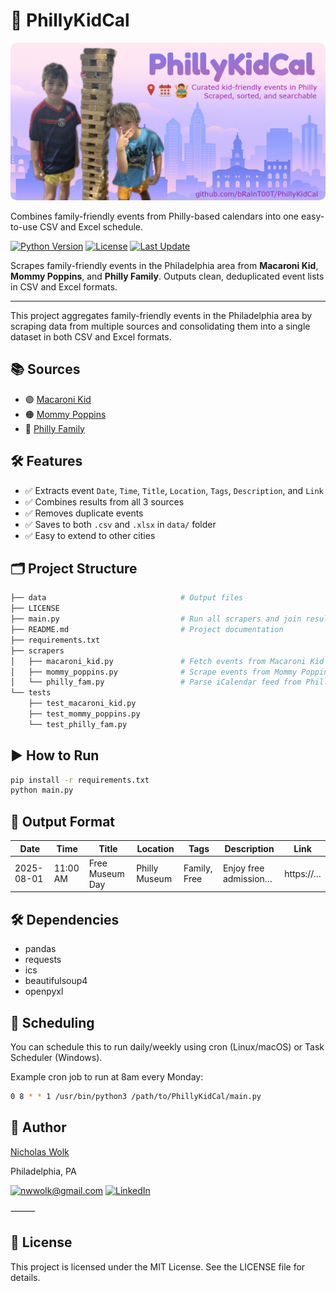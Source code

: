 # 🎡 PhillyKidCal

<img src="img/thumbnail.jpg"  style="border-radius:10px">

Combines family-friendly events from Philly-based calendars into one easy-to-use CSV and Excel schedule.

[![Python Version](https://img.shields.io/badge/python-3.13.1%2B-blue.svg)](https://www.python.org/)
[![License](https://img.shields.io/badge/license-MIT-green.svg)](LICENSE)
[![Last Update](https://img.shields.io/badge/last%20update-July%202025-orange)](#)

Scrapes family-friendly events in the Philadelphia area from **Macaroni Kid**, **Mommy Poppins**, and **Philly Family**. Outputs clean, deduplicated event lists in CSV and Excel formats.

---
This project aggregates family-friendly events in the Philadelphia area by scraping data from multiple sources and consolidating them into a single dataset in both CSV and Excel formats.

## 📚 Sources

- 🟣 [Macaroni Kid](https://macaronikid.com)
- 🟠 [Mommy Poppins](https://mommypoppins.com)
- 🔵 [Philly Family](https://phillyfamily.com)

## 🛠 Features

- ✅ Extracts event `Date`, `Time`, `Title`, `Location`, `Tags`, `Description`, and `Link`
- ✅ Combines results from all 3 sources
- ✅ Removes duplicate events
- ✅ Saves to both `.csv` and `.xlsx` in `data/` folder
- ✅ Easy to extend to other cities

## 🗂 Project Structure

```bash
├── data                              # Output files
├── LICENSE
├── main.py                           # Run all scrapers and join results
├── README.md                         # Project documentation
├── requirements.txt
├── scrapers
│   ├── macaroni_kid.py               # Fetch events from Macaroni Kid API 
│   ├── mommy_poppins.py              # Scrape events from Mommy Poppins 
│   └── philly_fam.py                 # Parse iCalendar feed from Philly Family 
└── tests
    ├── test_macaroni_kid.py
    ├── test_mommy_poppins.py
    └── test_philly_fam.py
```

## ▶️ How to Run

```bash
pip install -r requirements.txt
python main.py
```

## 📝 Output Format

|Date|Time|Title|Location|Tags|Description|Link|
|-|-|-|-|-|-|-|
|2025-08-01|11:00 AM|Free Museum Day|Philly Museum|Family, Free|Enjoy free admission…|https://…|

## 🛠 Dependencies

- pandas
- requests
- ics
- beautifulsoup4
- openpyxl

## 📅 Scheduling

You can schedule this to run daily/weekly using cron (Linux/macOS) or Task Scheduler (Windows).

Example cron job to run at 8am every Monday:

```bash
0 8 * * 1 /usr/bin/python3 /path/to/PhillyKidCal/main.py
```

## 👤 Author

[Nicholas Wolk](https://www.nickwolk.com)

Philadelphia, PA

[![nwwolk@gmail.com](https://img.shields.io/badge/Gmail-D14836?style=for-the-badge&logo=gmail&logoColor=white)](mailto:nwwolk@gmail.com)
[![LinkedIn](https://img.shields.io/badge/LinkedIn-0077B5?style=for-the-badge&logo=linkedin&logoColor=white)](https://www.linkedin.com/in/nicholaswolk)

⸻

## 📝 License

This project is licensed under the MIT License. See the LICENSE file for details.
